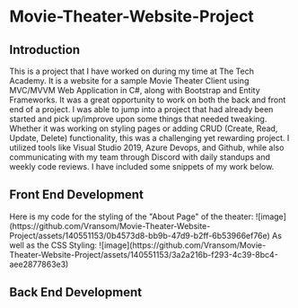 # Movie-Theater-Website-Project
<h2> Introduction </h2>
<p>This is a project that I have worked on during my time at The Tech Academy. It is a website for a sample Movie Theater Client using MVC/MVVM Web Application in C#, along with Bootstrap and Entity Frameworks. It was a great opportunity to work on both the back and front end of a project. I was able to jump into a project that had already been started and pick up/improve upon some things that needed tweaking. Whether it was working on styling pages or adding CRUD (Create, Read, Update, Delete) functionality, this was a challenging yet rewarding project. I utilized tools like Visual Studio 2019, Azure Devops, and Github, while also communicating with my team through Discord with daily standups and weekly code reviews. I have included some snippets of my work below.</p>
<h2>Front End Development</h2>
Here is my code for the styling of the "About Page" of the theater:
![image](https://github.com/Vransom/Movie-Theater-Website-Project/assets/140551153/0b4573d8-bb9b-47d9-b2ff-6b53966ef76e)
As well as the CSS Styling:
![image](https://github.com/Vransom/Movie-Theater-Website-Project/assets/140551153/3a2a216b-f293-4c39-8bc4-aee2877863e3)
<h2>Back End Development</h2>
